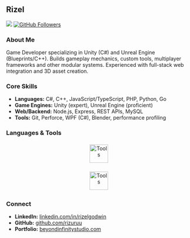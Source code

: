## Rizel

![](https://visitor-badge.laobi.icu/badge?page_id=rizuruu.rizuruu) [![GitHub Followers](https://img.shields.io/github/followers/rizuruu?label=Followers&logo=github)](https://github.com/rizuruu)

### About Me
Game Developer specializing in Unity (C#) and Unreal Engine (Blueprints/C++). Builds gameplay mechanics, custom tools, multiplayer frameworks and other modular systems. Experienced with full-stack web integration and 3D asset creation.

### Core Skills
- **Languages:** C#, C++, JavaScript/TypeScript, PHP, Python, Go  
- **Game Engines:** Unity (expert), Unreal Engine (proficient)  
- **Web/Backend:** Node.js, Express, REST APIs, MySQL  
- **Tools:** Git, Perforce, WPF (C#), Blender, performance profiling  

### Languages & Tools

<p align="center">
    <img src="https://skillicons.dev/icons?i=cs,cpp,js,ts,php,python,golang" alt="Tools" height="50" style="margin:5px">
</p>

<p align="center">
  <img src="https://skillicons.dev/icons?i=unity,unreal,visualstudio,blender,nodejs,mysql,git,linux" alt="Tools" height="50" style="margin:5px">
</p>

### Connect
- **LinkedIn:** [linkedin.com/in/rizelgodwin](https://www.linkedin.com/in/rizelgodwin)  
- **GitHub:** [github.com/rizuruu](https://github.com/rizuruu)  
- **Portfolio:** [beyondinfinitystudio.com](https://beyondinfinitystudio.com)  
